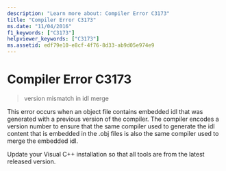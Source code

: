 ```yaml
---
description: "Learn more about: Compiler Error C3173"
title: "Compiler Error C3173"
ms.date: "11/04/2016"
f1_keywords: ["C3173"]
helpviewer_keywords: ["C3173"]
ms.assetid: edf79e10-e8cf-4f76-8d33-ab9d05e974e9
---
```

# Compiler Error C3173

> version mismatch in idl merge

This error occurs when an object file contains embedded idl that was generated with a previous version of the compiler. The compiler encodes a version number to ensure that the same compiler used to generate the idl content that is embedded in the .obj files is also the same compiler used to merge the embedded idl.

Update your Visual C++ installation so that all tools are from the latest released version.
